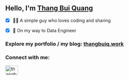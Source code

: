<h2>Hello, I'm <a href="https://thangbuiq.work/" target="blank"> Thang Bui Quang </a> </h2>

- [x] 👨‍💻 A simple guy who loves coding and sharing

- [x] 🚣 On my way to Data Engineer

<h3 align="left">
  Explore my portfolio / my blog: <a href="https://thangbuiq.work/" target="blank"> thangbuiq.work </a> 
</h3>
<h3 align="left">Connect with me:</h3>

<p>
  <a href="https://linkedin.com/in/thangbuiq" target="blank">
    <img align="left" src="https://raw.githubusercontent.com/rahuldkjain/github-profile-readme-generator/master/src/images/icons/Social/linked-in-alt.svg" alt="thangbuiq" height="30" width="40" />
  </a>
</p>
